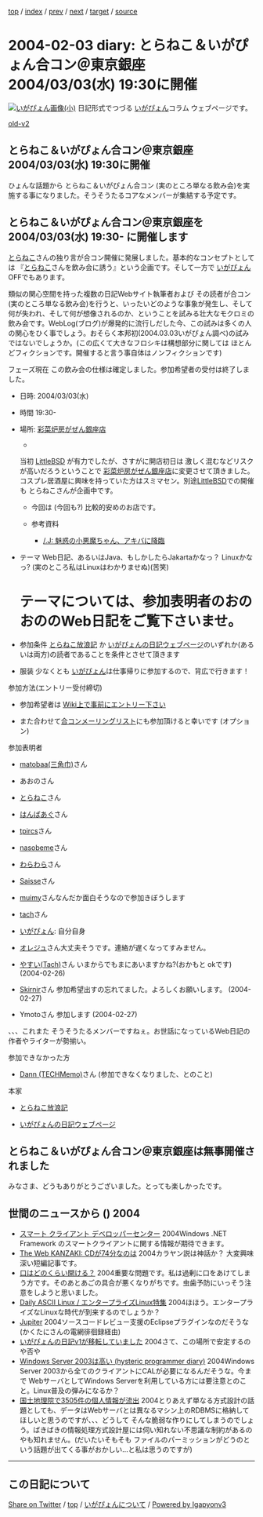 [top](../index.html) 
 / [index](index.html) 
 / [prev](ig040131.html) 
 / [next](ig040204.html) 
 / [target](https://igapyon.github.io/diary/2004/ig040203.html) 
 / [source](https://github.com/igapyon/diary/blob/gh-pages/2004/ig040203.src.md) 

2004-02-03 diary: とらねこ＆いがぴょん合コン＠東京銀座 2004/03/03(水) 19:30に開催
=====================================================================================================
[![いがぴょん画像(小)](https://igapyon.github.io/diary/images/iga200306s.jpg "いがぴょん")](https://igapyon.github.io/diary/memo/memoigapyon.html) 日記形式でつづる [いがぴょん](https://igapyon.github.io/diary/memo/memoigapyon.html)コラム ウェブページです。

[old-v2](ig040203-orig.html)

## とらねこ＆いがぴょん合コン＠東京銀座 2004/03/03(水) 19:30に開催

ひょんな話題から とらねこ＆いがぴょん合コン (実のところ単なる飲み会)を実施する事になりました。そうそうたるコアなメンバーが集結する予定です。


## とらねこ＆いがぴょん合コン＠東京銀座を2004/03/03(水) 19:30- に開催します

[とらねこ](http://yamaguch.sytes.net/~tora/diary/)さんの独り言が合コン開催に発展しました。基本的なコンセプトとしては 『[とらねこ](http://yamaguch.sytes.net/~tora/diary/)さんを飲み会に誘う』という企画です。そして一方で [いがぴょん](http://www.igapyon.jp/igapyon/diary/memo/memoigapyon.html)OFFでもあります。

類似の関心空間を持った複数の日記Webサイト執筆者および その読者が合コン(実のところ単なる飲み会)を行うと、いったいどのような事象が発生し、そして何が失われ、そして何が想像されるのか、ということを試みる壮大なモクロミの飲み会です。WebLog(ブログ)が爆発的に流行しだした今、この試みは多くの人の関心をひく事でしょう。おそらく本邦初(2004.03.03いがぴょん調べ)の試みではないでしょうか。(この広くて大きなフロシキは構想部分に関しては ほとんどフィクションです。開催すると言う事自体はノンフィクションです)

フェーズ現在 この飲み会の仕様は確定しました。参加希望者の受付は終了しました。

* 日時: 2004/03/03(水)
  
* 時間 19:30-
  
* 場所: [彩菜炉房がぜん銀座店](http://r.gnavi.co.jp/g892302/)
  
  * 
  当初 [LittleBSD](http://littlebsd.com/) が有力でしたが、さすがに開店初日は 激しく混むなどリスクが高いだろうということで
    [彩菜炉房がぜん銀座店](http://r.gnavi.co.jp/g892302/)に変更させて頂きました。コスプレ居酒屋に興味を持っていた方はスミマセン。別途[LittleBSD](http://littlebsd.com/)での開催も とらねこさんが企画中です。
    
  * 今回は (今回も?) 比較的安めのお店です。
    
  * 参考資料
    
    * [/.J: 魅惑の小悪魔ちゃん、アキバに降臨](http://slashdot.jp/bsd/04/02/02/0226202.shtml?topic=42)
    

  

  
* テーマ
  Web日記、あるいはJava、もしかしたらJakartaかなっ？ Linuxかなっ? (実のところ私はLinuxはわかりませぬ)(苦笑)
  # テーマについては、参加表明者のおのおののWeb日記をご覧下さいませ。
  
* 参加条件
  [とらねこ放浪記](http://yamaguch.sytes.net/~tora/diary/) か [いがぴょんの日記ウェブページ](http://homepage2.nifty.com/igat/igapyon/diary/)のいずれか(あるいは両方)の読者であることを条件とさせて頂きます
  
* 服装
  少なくとも [いがぴょん](http://www.igapyon.jp/igapyon/diary/memo/memoigapyon.html)は仕事帰りに参加するので、背広で行きます！

 参加方法(エントリー受付締切)

* 参加希望者は [Wiki上で事前にエントリー下さい](http://www.hyuki.com/yukiwiki/wiki.cgi?%A4%A4%A4%AC%A4%D4%A4%E7%A4%F3OFF)
  
* また合わせて[合コンメーリングリスト](http://www.hyuki.com/yukiwiki/wiki.cgi?%A4%A4%A4%AC%A4%D4%A4%E7%A4%F3OFF)にも参加頂けると幸いです (オプション)

  
参加表明者

* [matobaa(三角巾)](http://matobaa.tdiary.net/)さん
  
* あおのさん
  
* [とらねこ](http://yamaguch.sytes.net/~tora/diary/)さん
  
* [はんばあぐ](http://sgtpepper.net/hyspro/diary/)さん
  
* [tpircs](http://d.hatena.ne.jp/tpircs/)さん
  
* [nasobeme](http://d.hatena.ne.jp/nasobeme/)さん
  
* [わらわら](http://d.hatena.ne.jp/waraya/)さん
  
* [Saisse](http://www.saisse.jp/pukiwiki/pukiwiki.php)さん
  
* [muimy](http://d.hatena.ne.jp/muimy/)さんなんだか面白そうなので参加きぼうします
  
* [tach](http://tach.arege.net/d/)さん
  
* [いがぴょん](http://www.igapyon.jp/igapyon/diary/memo/memoigapyon.html): 自分自身
  
* [オレジュ](http://homepage3.nifty.com/orange_juice/)さん大丈夫そうです。連絡が遅くなってすみません。 
  
  
* [やすい(Tach)](http://tach.arege.net/d/)さん
  いまからでもまにあいますかね?(おかもと okです) (2004-02-26)
  
* [Skirnir](http://kvasir.skirnir.net/diary)さん
  参加希望出すの忘れてました。よろしくお願いします。 (2004-02-27)
  
* Ymotoさん
  参加します (2004-02-27)

、、、これまた そうそうたるメンバーですねぇ。お世話になっているWeb日記の作者やライターが勢揃い。

参加できなかった方

* [Dann (TECHMemo)](http://dann.dyndns.info/diary)さん
  (参加できなくなりました、とのこと)

本家

* [とらねこ放浪記](http://yamaguch.sytes.net/~tora/diary/)
  
* [いがぴょんの日記ウェブページ](http://homepage2.nifty.com/igat/igapyon/diary/)

## とらねこ＆いがぴょん合コン＠東京銀座は無事開催されました

みなさま、どうもありがとうございました。とっても楽しかったです。

## 世間のニュースから () 2004

* [スマート クライアント デベロッパーセンター](http://www.microsoft.com/japan/msdn/smartclient/)  2004Windows .NET Framework のスマートクライアントに関する情報が期待できます。
* [The Web KANZAKI: CDが74分なのは](http://www.kanzaki.com/music/cahier/cd74min)  2004カラヤン説は神話か？ 大変興味深い短編記事です。
* [口はどのくらい開ける？](http://www.ne.jp/asahi/chisel/iroha/kanjya/006akeru.html)  2004重要な問題です。私は過剰に口をあけてしまう方です。そのあとあごの具合が悪くなりがちです。虫歯予防にいっそう注意をしようと思いました。
* [Daily ASCII Linux / エンタープライズLinux特集](http://linux.ascii24.com/linux/linuxmag/enterprise/)  2004ほほう。エンタープライズなLinuxな時代が到来するのでしょうか？ 
* [Jupiter](http://csdl.ics.hawaii.edu/Tools/Jupiter/)  2004ソースコードレビュー支援のEclipseプラグインなのだそうな (かくたにさんの電網徘徊録経由)
* [いがぴょんの日記v1が移転していました](http://www.nttd-bb.com/solution/igapyon1/)  2004さて、この場所で安定するのや否や
* [Windows Server 2003は高い (hysteric programmer diary)](http://sgtpepper.net/hyspro/diary/20040130.html)  2004Windows Server 2003から全てのクライアントにCALが必要になるんだそうな。今まで WebサーバとしてWindows Serverを利用している方には要注意とのこと。Linux普及の弾みになるか？
* [国土地理院で3505件の個人情報が流出](http://itpro.nikkeibp.co.jp/free/NC/NEWS/20040202/139213/)  2004とりあえず単なる方式設計の話題としても、データはWebサーバとは異なるマシン上のRDBMSに格納してほしいと思うのですが、、、どうして そんな脆弱な作りにしてしまうのでしょう。ばきばきの情報処理方式設計屋には伺い知れない不思議な制約があるのやも知れません。(だいたいそもそも ファイルのパーミッションがどうのという話題が出てくる事がおかしい…と私は思うのですが)


----------------------------------------------------------------------------------------------------

## この日記について

[Share on Twitter](https://twitter.com/intent/tweet?hashtags=igapyon%2Cdiary%2C%E3%81%84%E3%81%8C%E3%81%B4%E3%82%87%E3%82%93&text=%E3%81%A8%E3%82%89%E3%81%AD%E3%81%93%EF%BC%86%E3%81%84%E3%81%8C%E3%81%B4%E3%82%87%E3%82%93%E5%90%88%E3%82%B3%E3%83%B3%EF%BC%A0%E6%9D%B1%E4%BA%AC%E9%8A%80%E5%BA%A7+2004%2F03%2F03%28%E6%B0%B4%29+19%3A30%E3%81%AB%E9%96%8B%E5%82%AC&url=https%3A%2F%2Figapyon.github.io%2Fdiary%2F2004%2Fig040203.html) / [top](../index.html) / [いがぴょんについて](https://igapyon.github.io/diary/memo/memoigapyon.html) / [Powered by Igapyonv3](https://github.com/igapyon/igapyonv3)
